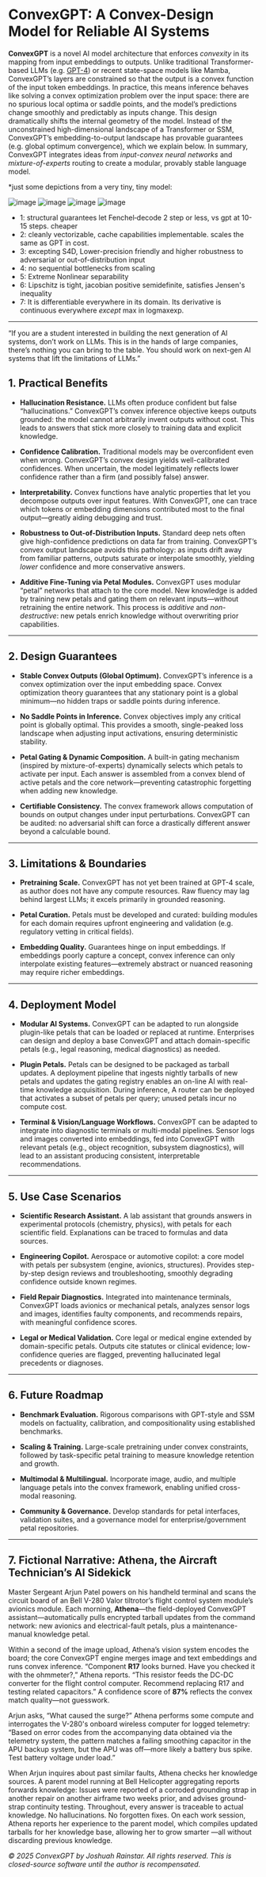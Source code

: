 # ConvexGPT: A Convex-Design Model for Reliable AI Systems

**ConvexGPT** is a novel AI model architecture that enforces *convexity* in its mapping from input embeddings to outputs. Unlike traditional Transformer-based LLMs (e.g. [GPT-4](https://openai.com/research/gpt-4)) or recent state-space models like Mamba, ConvexGPT’s layers are constrained so that the output is a convex function of the input token embeddings. In practice, this means inference behaves like solving a convex optimization problem over the input space: there are no spurious local optima or saddle points, and the model’s predictions change smoothly and predictably as inputs change. This design dramatically shifts the internal geometry of the model. Instead of the unconstrained high-dimensional landscape of a Transformer or SSM, ConvexGPT’s embedding-to-output landscape has provable guarantees (e.g. global optimum convergence), which we explain below. In summary, ConvexGPT integrates ideas from *input-convex neural networks* and *mixture-of-experts* routing to create a modular, provably stable language model.


*just some depictions from a very tiny, tiny model:

![image](https://github.com/user-attachments/assets/94aa32f2-cfc1-40d9-880b-3bf57946b295)
![image](https://github.com/user-attachments/assets/ec82e26c-0310-4f10-8bf4-f5a0eeeedadc)
![image](https://github.com/user-attachments/assets/656edcda-32c5-4ca1-b8c0-9d52223e51cf)
![image](https://github.com/user-attachments/assets/1d13e82a-85c9-41bc-ad35-b02d80f46c55)

* 1: structural guarantees let Fenchel‐decode 2 step or less, vs gpt at 10-15 steps. cheaper 
* 2: cleanly vectorizable, cache capabilities implementable. scales the same as GPT in cost.
* 3: excepting S4D, Lower-precision friendly and higher robustness to adversarial or out-of-distribution input
* 4: no sequential bottlenecks from scaling
* 5: Extreme Nonlinear separability
* 6: Lipschitz is tight, jacobian positive semidefinite, satisfies Jensen's inequality
* 7: It is differentiable everywhere in its domain. Its derivative is continuous everywhere *except* max in logmaxexp.

---

“If you are a student interested in building the next generation of AI systems, don’t work on LLMs. This is in the hands of large companies, there’s nothing you can bring to the table. You should work on next-gen AI systems that lift the limitations of LLMs.”   

## 1. Practical Benefits

- **Hallucination Resistance.** LLMs often produce confident but false “hallucinations.” ConvexGPT’s convex inference objective keeps outputs grounded: the model cannot arbitrarily invent outputs without cost. This leads to answers that stick more closely to training data and explicit knowledge.

- **Confidence Calibration.** Traditional models may be overconfident even when wrong. ConvexGPT’s convex design yields well-calibrated confidences. When uncertain, the model legitimately reflects lower confidence rather than a firm (and possibly false) answer.

- **Interpretability.** Convex functions have analytic properties that let you decompose outputs over input features. With ConvexGPT, one can trace which tokens or embedding dimensions contributed most to the final output—greatly aiding debugging and trust.

- **Robustness to Out-of-Distribution Inputs.** Standard deep nets often give high-confidence predictions on data far from training. ConvexGPT’s convex output landscape avoids this pathology: as inputs drift away from familiar patterns, outputs saturate or interpolate smoothly, yielding *lower* confidence and more conservative answers.

- **Additive Fine-Tuning via Petal Modules.** ConvexGPT uses modular “petal” networks that attach to the core model. New knowledge is added by training new petals and gating them on relevant inputs—without retraining the entire network. This process is *additive* and *non-destructive*: new petals enrich knowledge without overwriting prior capabilities.

---

## 2. Design Guarantees

- **Stable Convex Outputs (Global Optimum).** ConvexGPT’s inference is a convex optimization over the input embedding space. Convex optimization theory guarantees that any stationary point is a global minimum—no hidden traps or saddle points during inference.

- **No Saddle Points in Inference.** Convex objectives imply any critical point is globally optimal. This provides a smooth, single-peaked loss landscape when adjusting input activations, ensuring deterministic stability.

- **Petal Gating & Dynamic Composition.** A built-in gating mechanism (inspired by mixture-of-experts) dynamically selects which petals to activate per input. Each answer is assembled from a convex blend of active petals and the core network—preventing catastrophic forgetting when adding new knowledge.

- **Certifiable Consistency.** The convex framework allows computation of bounds on output changes under input perturbations. ConvexGPT can be audited: no adversarial shift can force a drastically different answer beyond a calculable bound.

---

## 3. Limitations & Boundaries

- **Pretraining Scale.** ConvexGPT has not yet been trained at GPT-4 scale, as author does not have any compute resources. Raw fluency may lag behind largest LLMs; it excels primarily in grounded reasoning.

- **Petal Curation.** Petals must be developed and curated: building modules for each domain requires upfront engineering and validation (e.g. regulatory vetting in critical fields).

- **Embedding Quality.** Guarantees hinge on input embeddings. If embeddings poorly capture a concept, convex inference can only interpolate existing features—extremely abstract or nuanced reasoning may require richer embeddings.

---

## 4. Deployment Model

- **Modular AI Systems.** ConvexGPT can be adapted to run alongside plugin-like petals that can be loaded or replaced at runtime. Enterprises can design and deploy a base ConvexGPT and attach domain-specific petals (e.g., legal reasoning, medical diagnostics) as needed.

- **Plugin Petals.** Petals can be designed to be packaged as tarball updates. A deployment pipeline that ingests nightly tarballs of new petals and updates the gating registry enables an on-line AI with real-time knowledge acquisition. During inference, A router can be deployed that activates a subset of petals per query; unused petals incur no compute cost.

- **Terminal & Vision/Language Workflows.** ConvexGPT can be adapted to integrate into diagnostic terminals or multi-modal pipelines. Sensor logs and images converted into embeddings, fed into ConvexGPT with relevant petals (e.g., object recognition, subsystem diagnostics), will lead to an assistant producing consistent, interpretable recommendations.

---

## 5. Use Case Scenarios

- **Scientific Research Assistant.** A lab assistant that grounds answers in experimental protocols (chemistry, physics), with petals for each scientific field. Explanations can be traced to formulas and data sources.

- **Engineering Copilot.** Aerospace or automotive copilot: a core model with petals per subsystem (engine, avionics, structures). Provides step-by-step design reviews and troubleshooting, smoothly degrading confidence outside known regimes.

- **Field Repair Diagnostics.** Integrated into maintenance terminals, ConvexGPT loads avionics or mechanical petals, analyzes sensor logs and images, identifies faulty components, and recommends repairs, with meaningful confidence scores.

- **Legal or Medical Validation.** Core legal or medical engine extended by domain-specific petals. Outputs cite statutes or clinical evidence; low-confidence queries are flagged, preventing hallucinated legal precedents or diagnoses.

---

## 6. Future Roadmap

- **Benchmark Evaluation.** Rigorous comparisons with GPT-style and SSM models on factuality, calibration, and compositionality using established benchmarks.

- **Scaling & Training.** Large-scale pretraining under convex constraints, followed by task-specific petal training to measure knowledge retention and growth.

- **Multimodal & Multilingual.** Incorporate image, audio, and multiple language petals into the convex framework, enabling unified cross-modal reasoning.

- **Community & Governance.** Develop standards for petal interfaces, validation suites, and a governance model for enterprise/government petal repositories.

---

## 7. Fictional Narrative: Athena, the Aircraft Technician’s AI Sidekick

Master Sergeant Arjun Patel powers on his handheld terminal and scans the circuit board of an Bell V-280 Valor tiltrotor’s flight control system module’s avionics module. Each morning, **Athena**—the field-deployed ConvexGPT assistant—automatically pulls encrypted tarball updates from the command network: new avionics and electrical-fault petals, plus a maintenance-manual knowledge petal.

Within a second of the image upload, Athena’s vision system encodes the board; the core ConvexGPT engine merges image and text embeddings and runs convex inference. “Component **R17** looks burned. Have you checked it with the ohmmeter?,” Athena reports. “This resistor feeds the DC-DC converter for the flight control computer. Recommend replacing R17 and testing related capacitors.” A confidence score of **87%** reflects the convex match quality—not guesswork.

Arjun asks, “What caused the surge?” Athena performs some compute and interrogates the V-280's onboard wireless computer for logged telemetry: “Based on error codes from the accompanying data obtained via the telemetry system, the pattern matches a failing smoothing capacitor in the APU backup system, but the APU was off—more likely a battery bus spike. Test battery voltage under load.”

When Arjun inquires about past similar faults, Athena checks her knowledge sources. A parent model running at Bell Helicopter aggregating reports forwards knowledge: Issues were reported of a corroded grounding strap in another repair on another airframe two weeks prior, and advises ground-strap continuity testing. Throughout, every answer is traceable to actual knowledge. No hallucinations. No forgotten fixes. On each work session, Athena reports her experience to the parent model, which compiles updated tarballs for her knowledge base, allowing her to grow smarter —all without discarding previous knowledge.

*© 2025 ConvexGPT by Joshuah Rainstar. All rights reserved. This is closed-source software until the author is recompensated.*


